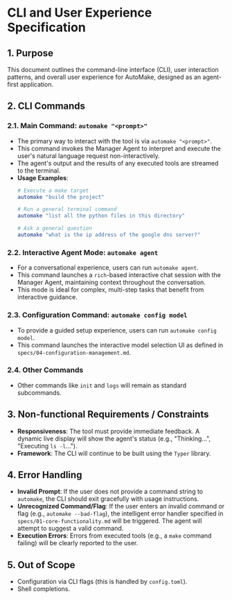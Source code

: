 # CLI and User Experience Specification

## 1. Purpose
This document outlines the command-line interface (CLI), user interaction patterns, and overall user experience for AutoMake, designed as an agent-first application.

## 2. CLI Commands

### 2.1. Main Command: `automake "<prompt>"`
- The primary way to interact with the tool is via `automake "<prompt>"`.
- This command invokes the Manager Agent to interpret and execute the user's natural language request non-interactively.
- The agent's output and the results of any executed tools are streamed to the terminal.
- **Usage Examples**:
  ```bash
  # Execute a make target
  automake "build the project"

  # Run a general terminal command
  automake "list all the python files in this directory"

  # Ask a general question
  automake "what is the ip address of the google dns server?"
  ```

### 2.2. Interactive Agent Mode: `automake agent`
- For a conversational experience, users can run `automake agent`.
- This command launches a `rich`-based interactive chat session with the Manager Agent, maintaining context throughout the conversation.
- This mode is ideal for complex, multi-step tasks that benefit from interactive guidance.

### 2.3. Configuration Command: `automake config model`
- To provide a guided setup experience, users can run `automake config model`.
- This command launches the interactive model selection UI as defined in `specs/04-configuration-management.md`.

### 2.4. Other Commands
- Other commands like `init` and `logs` will remain as standard subcommands.

## 3. Non-functional Requirements / Constraints
- **Responsiveness**: The tool must provide immediate feedback. A dynamic live display will show the agent's status (e.g., "Thinking...", "Executing `ls -l`...").
- **Framework**: The CLI will continue to be built using the `Typer` library.

## 4. Error Handling
- **Invalid Prompt**: If the user does not provide a command string to `automake`, the CLI should exit gracefully with usage instructions.
- **Unrecognized Command/Flag**: If the user enters an invalid command or flag (e.g., `automake --bad-flag`), the intelligent error handler specified in `specs/01-core-functionality.md` will be triggered. The agent will attempt to suggest a valid command.
- **Execution Errors**: Errors from executed tools (e.g., a `make` command failing) will be clearly reported to the user.

## 5. Out of Scope
- Configuration via CLI flags (this is handled by `config.toml`).
- Shell completions.
